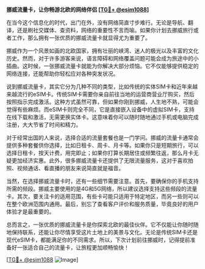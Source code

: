 **挪威流量卡，让你畅游北欧的网络伴侣 [[TG💪+ @esim1088](https://t.me/s/esim1088)]**

在当今这个信息化的时代，出门在外，没有网络简直寸步难行。无论是导航、翻译，还是刷社交媒体、查资料，网络的重要性不言而喻。如果你计划去挪威旅行或者工作，那么拥有一张优质的挪威流量卡就显得尤为重要了。

挪威作为一个风景如画的北欧国家，拥有壮丽的峡湾、迷人的极光以及丰富的文化历史。然而，对于许多游客来说，语言障碍和网络覆盖问题可能会成为旅途中的小插曲。这时候，一张挪威流量卡就能为你解决大部分烦恼。它不仅能够提供稳定的网络连接，还能帮助你轻松应对各种突发状况。

说到挪威流量卡，其实它分为几种不同的类型，比如传统的实体SIM卡和近年来越来越流行的eSIM卡。传统SIM卡需要你亲自前往当地的运营商营业厅购买，然后按照指示完成激活。这种方式虽然可靠，但如果你刚到挪威，人生地不熟，可能会觉得有些麻烦。而eSIM卡则完全不同，它是直接嵌入设备中的虚拟SIM卡，支持在线下载和激活，无需更换实体卡。这意味着你可以随时随地通过手机或电脑完成注册，大大节省了时间和精力。

对于经常出国的人来说，选择合适的流量套餐也是一门学问。挪威的流量卡通常会提供多种套餐供你选择，比如日租卡、周卡、月卡等。如果你只是短期旅行，可以选择日租卡，按天计费，用完即止；如果你打算长期居住或频繁往返，那么月卡无疑更加经济实惠。此外，很多挪威流量卡还提供了无限流量服务，这对于喜欢拍照、视频通话、看直播的朋友来说简直就是福音。

当然，在选择挪威流量卡时，还有一些细节需要注意。首先，要确保你的手机支持所需的频段。挪威主要使用的是4G和5G网络，所以建议选择支持这些频段的流量卡。其次，要关注卡的适用范围，有些卡可能只适用于特定地区，而另一些则可以在整个欧洲范围内通用。最后，别忘了查看客户评价和服务质量，毕竟良好的用户体验才是最重要的。

总而言之，一张优质的挪威流量卡是你探索北欧的最佳伙伴。它不仅能让你随时随地保持联系，还能让你尽情享受这片土地上的美景与文化。无论是传统SIM卡还是现代eSIM卡，都能满足你的不同需求。所以，下次计划前往挪威时，记得提前准备好一张适合自己的流量卡，让旅程更加顺畅愉快！

[[TG💪+ @esim1088](https://t.me/s/esim1088) ![Image](https://i.postimg.cc/4NQfJmqS/Snipaste-2025-05-13-00-14-12.png)]